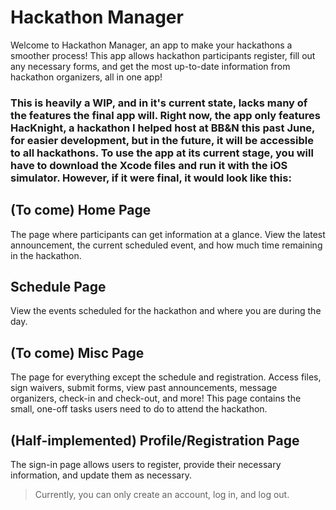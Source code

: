 # Hackathon Manager

Welcome to Hackathon Manager, an app to make your hackathons a smoother process! This app allows hackathon participants register, fill out any necessary forms, and get the most up-to-date information from hackathon organizers, all in one app!

### This is heavily a WIP, and in it's current state, lacks many of the features the final app will. Right now, the app only features HacKnight, a hackathon I helped host at BB&N this past June, for easier development, but in the future, it will be accessible to all hackathons. To use the app at its current stage, you will have to download the Xcode files and run it with the iOS simulator. However, if it were final, it would look like this:

## (To come) Home Page
The page where participants can get information at a glance. View the latest announcement, the current scheduled event, and how much time remaining in the hackathon.

## Schedule Page
View the events scheduled for the hackathon and where you are during the day.

## (To come) Misc Page
The page for everything except the schedule and registration. Access files, sign waivers, submit forms, view past announcements, message organizers, check-in and check-out, and more! This page contains the small, one-off tasks users need to do to attend the hackathon.

## (Half-implemented) Profile/Registration Page
The sign-in page allows users to register, provide their necessary information, and update them as necessary.
> Currently, you can only create an account, log in, and log out.

